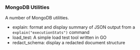 <h3>MongoDB Utilities</h3>

A number of MongoDB utilities.

- explain: format and display summary of JSON output from a `explain("executionStats")` command
- load_test: A simple load test tool written in GO
- redact_schema: display a redacted document structure